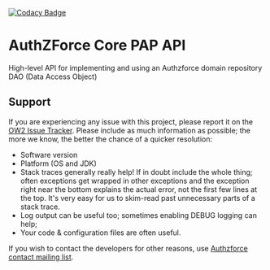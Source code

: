 [![Codacy Badge](https://api.codacy.com/project/badge/Grade/69a1e5b498014f2995586942551fbc7b)](https://www.codacy.com/app/coder103/authzforce-ce-core-pap-api?utm_source=github.com&amp;utm_medium=referral&amp;utm_content=authzforce/core-pap-api&amp;utm_campaign=Badge_Grade)

# AuthZForce Core PAP API
High-level API for implementing and using an Authzforce domain repository DAO (Data Access Object)

## Support

If you are experiencing any issue with this project, please report it on the [OW2 Issue Tracker](https://jira.ow2.org/browse/AUTHZFORCE/).
Please include as much information as possible; the more we know, the better the chance of a quicker resolution:

* Software version
* Platform (OS and JDK)
* Stack traces generally really help! If in doubt include the whole thing; often exceptions get wrapped in other exceptions and the exception right near the bottom explains the actual error, not the first few lines at the top. It's very easy for us to skim-read past unnecessary parts of a stack trace.
* Log output can be useful too; sometimes enabling DEBUG logging can help;
* Your code & configuration files are often useful.

If you wish to contact the developers for other reasons, use [Authzforce contact mailing list](http://scr.im/azteam).
